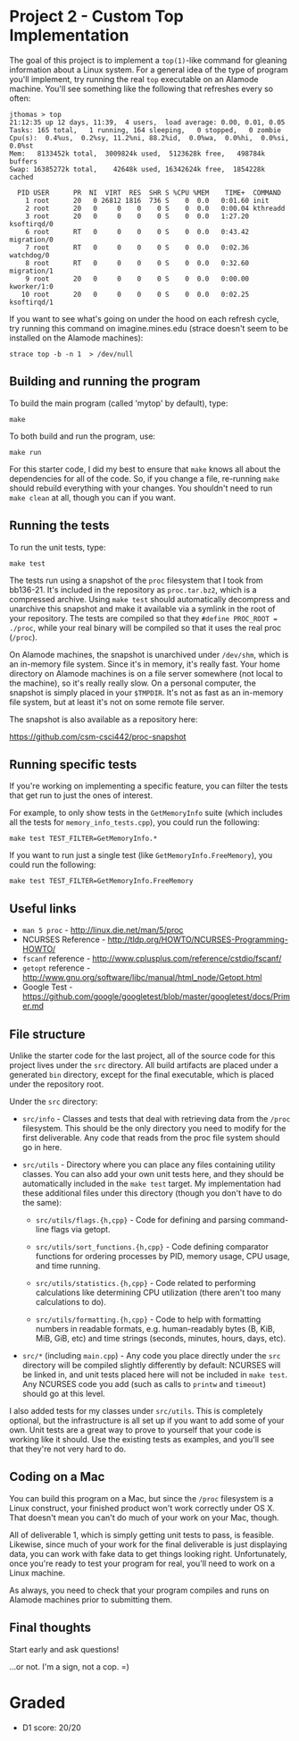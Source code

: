 # Project 2 - Custom Top Implementation

The goal of this project is to implement a `top(1)`-like command for gleaning
information about a Linux system. For a general idea of the type of program
you'll implement, try running the real `top` executable on an Alamode machine.
You'll see something like the following that refreshes every so often:

```
jthomas > top
21:12:35 up 12 days, 11:39,  4 users,  load average: 0.00, 0.01, 0.05
Tasks: 165 total,   1 running, 164 sleeping,   0 stopped,   0 zombie
Cpu(s):  0.4%us,  0.2%sy, 11.2%ni, 88.2%id,  0.0%wa,  0.0%hi,  0.0%si,  0.0%st
Mem:   8133452k total,  3009824k used,  5123628k free,   498784k buffers
Swap: 16385272k total,    42648k used, 16342624k free,  1854228k cached

  PID USER      PR  NI  VIRT  RES  SHR S %CPU %MEM    TIME+  COMMAND
    1 root      20   0 26812 1816  736 S    0  0.0   0:01.60 init
    2 root      20   0     0    0    0 S    0  0.0   0:00.04 kthreadd
    3 root      20   0     0    0    0 S    0  0.0   1:27.20 ksoftirqd/0
    6 root      RT   0     0    0    0 S    0  0.0   0:43.42 migration/0
    7 root      RT   0     0    0    0 S    0  0.0   0:02.36 watchdog/0
    8 root      RT   0     0    0    0 S    0  0.0   0:32.60 migration/1
    9 root      20   0     0    0    0 S    0  0.0   0:00.00 kworker/1:0
   10 root      20   0     0    0    0 S    0  0.0   0:02.25 ksoftirqd/1
 ```

If you want to see what's going on under the hood on each refresh cycle, try
running this command on imagine.mines.edu (strace doesn't seem to be installed
on the Alamode machines):

`strace top -b -n 1  > /dev/null`


## Building and running the program

To build the main program (called 'mytop' by default), type:

`make`

To both build and run the program, use:

`make run`

For this starter code, I did my best to ensure that `make` knows all about the
dependencies for all of the code. So, if you change a file, re-running `make`
should rebuild everything with your changes. You shouldn't need to run
`make clean` at all, though you can if you want.


## Running the tests

To run the unit tests, type:

`make test`

The tests run using a snapshot of the `proc` filesystem that I took from
bb136-21. It's included in the repository as `proc.tar.bz2`, which is a
compressed archive. Using `make test` should automatically decompress and
unarchive this snapshot and make it available via a symlink in the root of your
repository. The tests are compiled so that they `#define PROC_ROOT = ./proc`,
while your real binary will be compiled so that it uses the real proc (`/proc`).

On Alamode machines, the snapshot is unarchived under `/dev/shm`, which is an
in-memory file system. Since it's in memory, it's really fast. Your home
directory on Alamode machines is on a file server somewhere (not local to the
machine), so it's really really slow. On a personal computer, the snapshot is
simply placed in your `$TMPDIR`. It's not as fast as an in-memory file system, but
at least it's not on some remote file server.

The snapshot is also available as a repository here:

https://github.com/csm-csci442/proc-snapshot


## Running specific tests

If you're working on implementing a specific feature, you can filter the tests
that get run to just the ones of interest.

For example, to only show tests in the `GetMemoryInfo` suite (which includes all
the tests for `memory_info_tests.cpp`), you could run the following:

`make test TEST_FILTER=GetMemoryInfo.*`

If you want to run just a single test (like `GetMemoryInfo.FreeMemory`), you
could run the following:

`make test TEST_FILTER=GetMemoryInfo.FreeMemory`


## Useful links

 - `man 5 proc` - http://linux.die.net/man/5/proc
 - NCURSES Reference - http://tldp.org/HOWTO/NCURSES-Programming-HOWTO/
 - `fscanf` reference - http://www.cplusplus.com/reference/cstdio/fscanf/
 - `getopt` reference - http://www.gnu.org/software/libc/manual/html_node/Getopt.html
 - Google Test - https://github.com/google/googletest/blob/master/googletest/docs/Primer.md


## File structure

Unlike the starter code for the last project, all of the source code for this
project lives under the `src` directory. All build artifacts are placed under a
generated `bin` directory, except for the final executable, which is placed
under the repository root.

Under the `src` directory:

  - `src/info` - Classes and tests that deal with retrieving data from the
    `/proc` filesystem. This should be the only directory you need to modify for
    the first deliverable. Any code that reads from the proc file system should
    go in here.

  - `src/utils` - Directory where you can place any files containing utility
    classes. You can also add your own unit tests here, and they should be 
    automatically included in the `make test` target. My implementation had
    these additional files under this directory (though you don't have to do the
    same):

    - `src/utils/flags.{h,cpp}` - Code for defining and parsing command-line
       flags via getopt.

    - `src/utils/sort_functions.{h,cpp}` - Code defining comparator functions
      for ordering processes by PID, memory usage, CPU usage, and time running.

    - `src/utils/statistics.{h,cpp}` - Code related to performing calculations
      like determining CPU utilization (there aren't too many calculations to
      do).

    - `src/utils/formatting.{h,cpp}` - Code to help with formatting numbers in
      readable formats, e.g. human-readably bytes (B, KiB, MiB, GiB, etc) and
      time strings (seconds, minutes, hours, days, etc).

  - `src/*` (including `main.cpp`) - Any code you place directly under the `src`
    directory will be compiled slightly differently by default: NCURSES will be
    linked in, and unit tests placed here will not be included in `make test`.
    Any NCURSES code you add (such as calls to `printw` and `timeout`) should go
    at this level.

I also added tests for my classes under `src/utils`. This is completely
optional, but the infrastructure is all set up if you want to add some of your
own. Unit tests are a great way to prove to yourself that your code is working
like it should. Use the existing tests as examples, and you'll see that they're
not very hard to do.


## Coding on a Mac

You can build this program on a Mac, but since the `/proc` filesystem is a Linux
construct, your finished product won't work correctly under OS X. That doesn't
mean you can't do much of your work on your Mac, though.

All of deliverable 1, which is simply getting unit tests to pass, is feasible.
Likewise, since much of your work for the final deliverable is just displaying
data, you can work with fake data to get things looking right. Unfortunately,
once you're ready to test your program for real, you'll need to work on a Linux
machine.

As always, you need to check that your program compiles and runs on Alamode
machines prior to submitting them.


## Final thoughts

Start early and ask questions!

...or not. I'm a sign, not a cop. =)


# Graded
 * D1 score: 20/20
